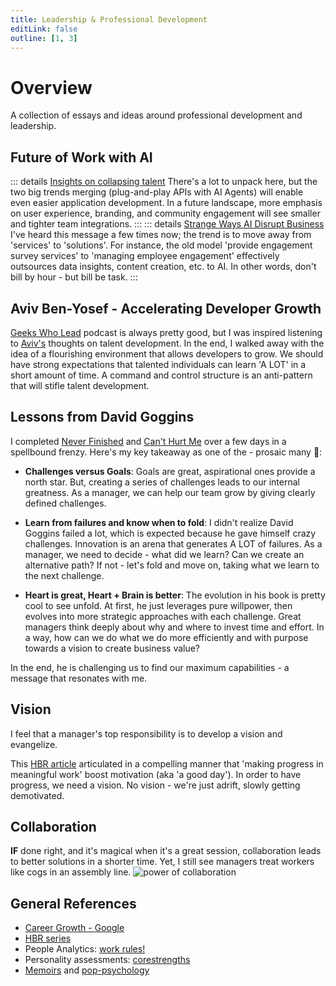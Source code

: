 ```yaml
---
title: Leadership & Professional Development
editLink: false
outline: [1, 3]
---
```


# Overview

A collection of essays and ideas around professional development and leadership.

## Future of Work with AI

::: details [Insights on collapsing talent](https://www.implications.com/p/insights-on-collapsing-the-talent)
There's a lot to unpack here, but the two big trends merging (plug-and-play APIs with AI Agents) will enable even easier application development. In a future landscape, more emphasis on user experience, branding, and community engagement will see smaller and tighter team integrations.
:::
::: details [Strange Ways AI Disrupt Business](https://www.implications.com/p/strange-ways-ai-disrupts-business)
I've heard this message a few times now; the trend is to move away from 'services' to 'solutions'. For instance, the old model 'provide engagement survey services' to 'managing employee engagement' effectively outsources data insights, content creation, etc. to AI. In other words, don't bill by hour - but bill be task.
:::

## Aviv Ben-Yosef - Accelerating Developer Growth

[Geeks Who Lead](https://podcast.geekswholead.com/) podcast is always pretty good, but I was inspired listening to [Aviv's](https://podcast.geekswholead.com/1788616/13728088-aviv-ben-yosef-accelerating-developer-growth) thoughts on talent development. In the end, I walked away with the idea of a flourishing environment that allows developers to grow. We should have strong expectations that talented individuals can learn 'A LOT' in a short amount of time. A command and control structure is an anti-pattern that will stifle talent development.

## Lessons from David Goggins

I completed [Never Finished](https://www.amazon.com/Never-Finished-Unshackle-Your-Within/dp/1544534086) and [Can't Hurt Me](https://www.amazon.com/Cant-Hurt-Me-Master-Your/dp/1544512287) over a few days in a spellbound frenzy. Here's my key takeaway as one of the - prosaic many :hugs::

- **Challenges versus Goals**: Goals are great, aspirational ones provide a north star. But, creating a series of challenges leads to our internal greatness. As a manager, we can help our team grow by giving clearly defined challenges.

- **Learn from failures and know when to fold**: I didn't realize David Goggins failed a lot, which is expected because he gave himself crazy challenges. Innovation is an arena that generates A LOT of failures. As a manager, we need to decide - what did we learn? Can we create an alternative path? If not - let's fold and move on, taking what we learn to the next challenge.

- **Heart is great, Heart + Brain is better**: The evolution in his book is pretty cool to see unfold. At first, he just leverages pure willpower, then evolves into more strategic approaches with each challenge. Great managers think deeply about why and where to invest time and effort. In a way, how can we do what we do more efficiently and with purpose towards a vision to create business value?

In the end, he is challenging us to find our maximum capabilities - a message that resonates with me.

## Vision

I feel that a manager's top responsibility is to develop a vision and evangelize.

This [HBR article](https://hbr.org/2011/05/the-power-of-small-wins) articulated in a compelling manner that 'making progress in meaningful work' boost motivation (aka 'a good day'). In order to have progress, we need a vision. No vision - we're just adrift, slowly getting demotivated.

## Collaboration

**IF** done right, and it's magical when it's a great session, collaboration leads to better solutions in a shorter time. Yet, I still see managers treat workers like cogs in an assembly line.
![power of collaboration](/collaboration.png)

## General References

- [Career Growth - Google](https://medium.com/entrepreneur-s-handbook/5-lessons-on-career-growth-from-a-google-exec-c920f222226c)
- [HBR series](https://www.amazon.com/HBR-20-Minute-Manager-Boxed-Books/dp/1633690954)
- People Analytics: [work rules!](https://www.workrules.net/)
- Personality assessments: [corestrengths](https://www.corestrengths.com/)
- [Memoirs](https://davidgoggins.com/book/) and [pop-psychology](https://www.danpink.com/)
